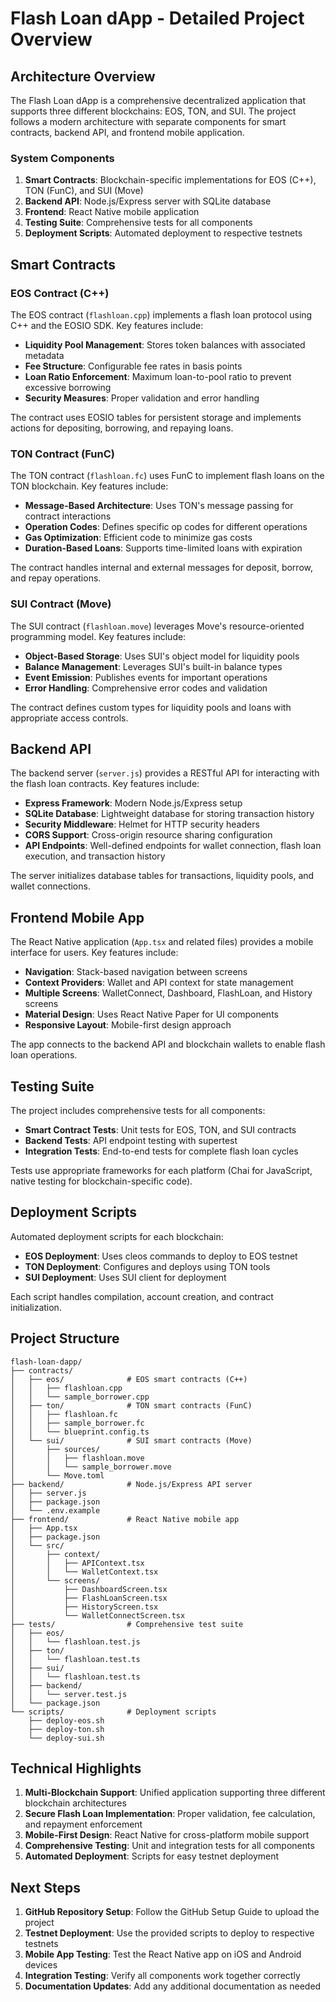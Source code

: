 # Flash Loan dApp - Detailed Project Overview

## Architecture Overview

The Flash Loan dApp is a comprehensive decentralized application that supports three different blockchains: EOS, TON, and SUI. The project follows a modern architecture with separate components for smart contracts, backend API, and frontend mobile application.

### System Components

1. **Smart Contracts**: Blockchain-specific implementations for EOS (C++), TON (FunC), and SUI (Move)
2. **Backend API**: Node.js/Express server with SQLite database
3. **Frontend**: React Native mobile application
4. **Testing Suite**: Comprehensive tests for all components
5. **Deployment Scripts**: Automated deployment to respective testnets

## Smart Contracts

### EOS Contract (C++)

The EOS contract (`flashloan.cpp`) implements a flash loan protocol using C++ and the EOSIO SDK. Key features include:

- **Liquidity Pool Management**: Stores token balances with associated metadata
- **Fee Structure**: Configurable fee rates in basis points
- **Loan Ratio Enforcement**: Maximum loan-to-pool ratio to prevent excessive borrowing
- **Security Measures**: Proper validation and error handling

The contract uses EOSIO tables for persistent storage and implements actions for depositing, borrowing, and repaying loans.

### TON Contract (FunC)

The TON contract (`flashloan.fc`) uses FunC to implement flash loans on the TON blockchain. Key features include:

- **Message-Based Architecture**: Uses TON's message passing for contract interactions
- **Operation Codes**: Defines specific op codes for different operations
- **Gas Optimization**: Efficient code to minimize gas costs
- **Duration-Based Loans**: Supports time-limited loans with expiration

The contract handles internal and external messages for deposit, borrow, and repay operations.

### SUI Contract (Move)

The SUI contract (`flashloan.move`) leverages Move's resource-oriented programming model. Key features include:

- **Object-Based Storage**: Uses SUI's object model for liquidity pools
- **Balance Management**: Leverages SUI's built-in balance types
- **Event Emission**: Publishes events for important operations
- **Error Handling**: Comprehensive error codes and validation

The contract defines custom types for liquidity pools and loans with appropriate access controls.

## Backend API

The backend server (`server.js`) provides a RESTful API for interacting with the flash loan contracts. Key features include:

- **Express Framework**: Modern Node.js/Express setup
- **SQLite Database**: Lightweight database for storing transaction history
- **Security Middleware**: Helmet for HTTP security headers
- **CORS Support**: Cross-origin resource sharing configuration
- **API Endpoints**: Well-defined endpoints for wallet connection, flash loan execution, and transaction history

The server initializes database tables for transactions, liquidity pools, and wallet connections.

## Frontend Mobile App

The React Native application (`App.tsx` and related files) provides a mobile interface for users. Key features include:

- **Navigation**: Stack-based navigation between screens
- **Context Providers**: Wallet and API context for state management
- **Multiple Screens**: WalletConnect, Dashboard, FlashLoan, and History screens
- **Material Design**: Uses React Native Paper for UI components
- **Responsive Layout**: Mobile-first design approach

The app connects to the backend API and blockchain wallets to enable flash loan operations.

## Testing Suite

The project includes comprehensive tests for all components:

- **Smart Contract Tests**: Unit tests for EOS, TON, and SUI contracts
- **Backend Tests**: API endpoint testing with supertest
- **Integration Tests**: End-to-end tests for complete flash loan cycles

Tests use appropriate frameworks for each platform (Chai for JavaScript, native testing for blockchain-specific code).

## Deployment Scripts

Automated deployment scripts for each blockchain:

- **EOS Deployment**: Uses cleos commands to deploy to EOS testnet
- **TON Deployment**: Configures and deploys using TON tools
- **SUI Deployment**: Uses SUI client for deployment

Each script handles compilation, account creation, and contract initialization.

## Project Structure

```
flash-loan-dapp/
├── contracts/
│   ├── eos/              # EOS smart contracts (C++)
│   │   ├── flashloan.cpp
│   │   └── sample_borrower.cpp
│   ├── ton/              # TON smart contracts (FunC)
│   │   ├── flashloan.fc
│   │   ├── sample_borrower.fc
│   │   └── blueprint.config.ts
│   └── sui/              # SUI smart contracts (Move)
│       ├── sources/
│       │   ├── flashloan.move
│       │   └── sample_borrower.move
│       └── Move.toml
├── backend/              # Node.js/Express API server
│   ├── server.js
│   ├── package.json
│   └── .env.example
├── frontend/             # React Native mobile app
│   ├── App.tsx
│   ├── package.json
│   └── src/
│       ├── context/
│       │   ├── APIContext.tsx
│       │   └── WalletContext.tsx
│       └── screens/
│           ├── DashboardScreen.tsx
│           ├── FlashLoanScreen.tsx
│           ├── HistoryScreen.tsx
│           └── WalletConnectScreen.tsx
├── tests/                # Comprehensive test suite
│   ├── eos/
│   │   └── flashloan.test.js
│   ├── ton/
│   │   └── flashloan.test.ts
│   ├── sui/
│   │   └── flashloan.test.ts
│   ├── backend/
│   │   └── server.test.js
│   └── package.json
└── scripts/              # Deployment scripts
    ├── deploy-eos.sh
    ├── deploy-ton.sh
    └── deploy-sui.sh
```

## Technical Highlights

1. **Multi-Blockchain Support**: Unified application supporting three different blockchain architectures
2. **Secure Flash Loan Implementation**: Proper validation, fee calculation, and repayment enforcement
3. **Mobile-First Design**: React Native for cross-platform mobile support
4. **Comprehensive Testing**: Unit and integration tests for all components
5. **Automated Deployment**: Scripts for easy testnet deployment

## Next Steps

1. **GitHub Repository Setup**: Follow the GitHub Setup Guide to upload the project
2. **Testnet Deployment**: Use the provided scripts to deploy to respective testnets
3. **Mobile App Testing**: Test the React Native app on iOS and Android devices
4. **Integration Testing**: Verify all components work together correctly
5. **Documentation Updates**: Add any additional documentation as needed